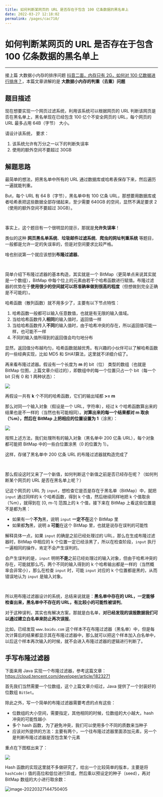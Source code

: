 ```yaml
---
title: 如何判断某网页的 URL 是否存在于包含 100 亿条数据的黑名单上
date: 2022-03-27 12:18:02
permalink: /pages/cac710/
---
```

# 如何判断某网页的 URL 是否存在于包含 100 亿条数据的黑名单上

---

接上篇 大数据小内存的排序问题 [抖音二面，内存只有 2G，如何对 100 亿数据进行排序？](https://mp.weixin.qq.com/s/rMqcAxahkNvtIYs1CBIxag)，本篇文章讲解的是 **大数据小内存的判重（去重）问题** 

## 题目描述

现在想要实现一个网页过滤系统，利用该系统可以根据网页的 URL 判断该网页是否在黑名单上，黑名单现在已经包含 100 亿个不安全网页的 URL，每个网页的 URL 最多占用 64B（字节） 大小。

请设计该系统， 要求：

1. 该系统允许有万分之一以下的判断失误率
2. 使用的额外空间不要超过 30GB

## 解题思路

最简单的想法，把黑名单中所有的 URL 通过数据库或哈希表保存下来，然后遍历一遍就能判重。

But，每个 URL 有 64 B（字节），黑名单中有 100 亿条 URL，那想要用数据库或者哈希表把这些数据全部存储起来，至少需要 640GB 的空间，显然不满足要求 2（使用的额外空间不要超过 30GB）。

<br>

事实上，这个题目有一个很明显的提示，那就是**允许失误率**！

类似的这种 **网页黑名单系统**、**垃圾邮件过滤系统**、**爬虫的网址判重系统** 等题目，一般都是允许一定的失误率的，但是对空间要求比较严格。

啥也别说第一个就应该想到**布隆过滤器**。

<br>

简单介绍下布隆过滤器的基本构造，其实就是一个 BitMap（更简单点来说其实就是一个数组），BitMap 中每个位上的元素由若干个哈希函数进行赋值。布隆过滤器的优势在于**使用很少的空间就可以将准确率做到很高的程度**（但想做到完全正确是不可能的）。

哈希函数（散列函数）就不用多少了，主要有以下节点特性：

1. 哈希函数一般都可以输入任意数值，也就是有无限的输入值域。 
2. 当给哈希函数传入**相同**的输入值时，返回值一样
3. 当给哈希函数传入**不同**的输入值时，由于哈希冲突的存在，所以返回值可能一样，也可能不一样
4. 不同的输入值所得到的返回值会均匀地分布

显然，返回值分布越均匀，哈希函数就越优秀。有兴趣的小伙伴可以了解哈希函数的一些经典实现，比如 MD5 和 SHA1算法，这里就不详细介绍了。

再来看布隆过滤器。假设有一个长度为 **m** 的 bit（位） 类型的数组（也就是 BitMap 位图，上篇文章介绍过的），即数组中的每一个位置只占一个 bit（每一个 bit 只有 0 和 1 两种状态）：

![](https://cs-wiki.oss-cn-shanghai.aliyuncs.com/img/20220327130610.png)

再假设一共有 **k** 个不同的哈希函数，它们的输出域都 **>= m**

那么对同一个输入对象（假设是一个 URL，字符串），经过 k 个哈希函数算出来的结果也是不一样的（当然也有可能相同）。**对算出来的每一个结果都对 m 取余（%m），然后在 BitMap 上把相应的位置设置为 1**（涂黑）：

![](https://cs-wiki.oss-cn-shanghai.aliyuncs.com/img/20220327130846.png)

按照上述方法，我们处理所有的输入对象（黑名单中 200 亿条 URL），每个对象都可能把 BitMap 中的一些白位置涂黑（0 的位置为 1）。

这样，存储了黑名单中 200 亿条 URL 的布隆过滤器就构造完成了

<br>

那么假设这时又来了一个新值，如何判断这个新值之前是否已经存在呢？（如何判断某个网页的 URL 是否在黑名单上呢？）

记这个网页的 URL 为 `input`，想检查它是否是存在于黑名单（BitMap）中，就把 `input` 通过同样的 k 个哈希函数，得到 k 个值，然后继续同样地把 k 个值取余（%m），就得到在 [0, m-1] 范围上的 k 个值，接下来在 BitMap 上看这些位置是不是都为黑：

- 如果有一个**不为**黑，说明 `input` **一定不在**这个 BitMap 里
- 如果都**为**黑，说明 a **可能**在这个 BitMap 里，也就是说存在误判的可能性

解释具体一点，如果 `input` 的确是之前已经处理过的 URL，那么在生成布隆过滤器时，BitMap 中相应的 k 个位置一定已经涂黑了，所以在检查阶段，`input` 执行一遍相同的操作，肯定不会产生误判的。

会产生误判的是，`input` 明明**不是**之前已经处理过的输入对象，但由于哈希冲突的存在，可能就那么巧，两个不同的输入得到的 k 个哈希输出都是一样的（当然概率会非常小），那么在检查 `input` 时，可能 `input` 对应的 k 个位置都是黑的，从而错误地认为 `input` 是输入对象。

<br>

所以用布隆过滤器设计的系统，总结来说就是：**黑名单中存在的 URL，一定能够检查出来，黑名单中不存在的 URL，有比较小的可能性被误判**。

对于这种误判，其实也有解决方案，那就是白名单，**对已经发现的误报数据我们可以通过建立白名单来防止再次误报**。

比如，已经发现 `www.baidu.com` 这个样本不在布隆过滤器（黑名单）中，但是每次计算后的结果都显示其在布隆过滤器中，那么就可以把这个样本加入白名单中，以后这个样本再次输入的时候，就不会进入布隆过滤器的逻辑进行判断了。

## 手写布隆过滤器

下面来用 Java 实现一个布隆过滤器，参考这篇文章：https://cloud.tencent.com/developer/article/1823271

首先我们当然需要一个位数组，这个上篇文章介绍过，Java 提供了一个封装好的位数组 `BitSet`。

除此之外，写一个简单的布隆过滤器需要考虑的点有这些：

- 位数组的大小空间，需要指定，其他相同的时候，位数组的大小越大，hash 冲突的可能性越小
- 多个 hash 函数，为了避免冲突，我们可以使用多个不同的质数来当种子
- 应该对外提供的方法：主要有两个，一个往布隆过滤器里面添加元素，另一个是判断布隆过滤器是否包含某个元素

重点在下图框出来了：

![](https://cs-wiki.oss-cn-shanghai.aliyuncs.com/img/20220327145359.png)

Hash 函数的实现这里就不多做研究了，给出一个比较简单的版本，主要是将 `hashCode()` 值的高位和低位进行异或，然后乘以预设定的种子（seed），再对 BitMap 数组的大小进行取余数：

![image-20220327144750405](https://cs-wiki.oss-cn-shanghai.aliyuncs.com/img/20220327144750.png)